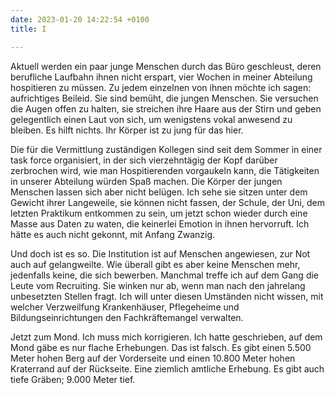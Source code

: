 ```yaml
---
date: 2023-01-20 14:22:54 +0100
title: I

---
```

Aktuell werden ein paar junge Menschen durch das Büro geschleust, deren berufliche Laufbahn ihnen nicht erspart, vier Wochen in meiner Abteilung hospitieren zu müssen. Zu jedem einzelnen von ihnen möchte ich sagen: aufrichtiges Beileid. Sie sind bemüht, die jungen Menschen. Sie versuchen die Augen offen zu halten, sie streichen ihre Haare aus der Stirn und geben gelegentlich einen Laut von sich, um wenigstens vokal anwesend zu bleiben. Es hilft nichts. Ihr Körper ist zu jung für das hier.

Die für die Vermittlung zuständigen Kollegen sind seit dem Sommer in einer task force organisiert, in der sich vierzehntägig der Kopf darüber zerbrochen wird, wie man Hospitierenden vorgaukeln kann, die Tätigkeiten in unserer Abteilung würden Spaß machen. Die Körper der jungen Menschen lassen sich aber nicht belügen. Ich sehe sie sitzen unter dem Gewicht ihrer Langeweile, sie können nicht fassen, der Schule, der Uni, dem letzten Praktikum entkommen zu sein, um jetzt schon wieder durch eine Masse aus Daten zu waten, die keinerlei Emotion in ihnen hervorruft. Ich hätte es auch nicht gekonnt, mit Anfang Zwanzig.

Und doch ist es so. Die Institution ist auf Menschen angewiesen, zur Not auch auf gelangweilte. Wie überall gibt es aber keine Menschen mehr, jedenfalls keine, die sich bewerben. Manchmal treffe ich auf dem Gang die Leute vom Recruiting. Sie winken nur ab, wenn man nach den jahrelang unbesetzten Stellen fragt. Ich will unter diesen Umständen nicht wissen, mit welcher Verzweilfung Krankenhäuser, Pflegeheime und Bildungseinrichtungen den Fachkräftemangel verwalten.

Jetzt zum Mond. Ich muss mich korrigieren. Ich hatte geschrieben, auf dem Mond gäbe es nur flache Erhebungen. Das ist falsch. Es gibt einen 5.500 Meter hohen Berg auf der Vorderseite und einen 10.800 Meter hohen Kraterrand auf der Rückseite. Eine ziemlich amtliche Erhebung. Es gibt auch tiefe Gräben; 9.000 Meter tief.